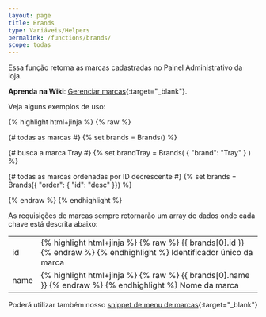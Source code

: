 ```yaml
---
layout: page
title: Brands
type: Variáveis/Helpers
permalink: /functions/brands/
scope: todas
---
```


Essa função retorna as marcas cadastradas no Painel Administrativo da loja.

**Aprenda na Wiki**: [Gerenciar marcas](http://wiki.tray.com.br/documentacao/gerenciar-marcas/){:target="_blank"}.

Veja alguns exemplos de uso:

{% highlight html+jinja %}
{% raw %}

{# todas as marcas #}
{% set brands = Brands() %}

{# busca a marca Tray #}
{% set brandTray = Brands( { "brand": "Tray" } ) %}

{# todas as marcas ordenadas por ID decrescente #}
{% set brands = Brands({ "order": { "id": "desc" }}) %}

{% endraw %}
{% endhighlight %}

As requisições de marcas sempre retornarão um array de dados onde cada chave está descrita abaixo:

<table>
    <tr>
        <td>id</td>
        <td>
            {% highlight html+jinja %}
            {% raw %}
            {{ brands[0].id }}
            {% endraw %}
            {% endhighlight %}
            Identificador único da marca
        </td>
    </tr>
    <tr>
        <td>name</td>
        <td>
            {% highlight html+jinja %}
            {% raw %}
            {{ brands[0].name }}
            {% endraw %}
            {% endhighlight %}
            Nome da marca
        </td>
    </tr>
</table>

Poderá utilizar também nosso [snippet de menu de marcas](http://tray-tecnologia.github.io/opencode-components/brands-menu/){:target="_blank"}
